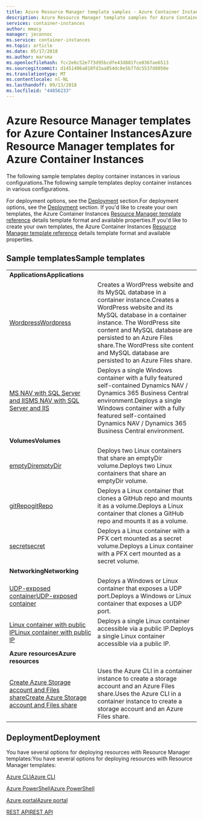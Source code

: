 ```yaml
---
title: Azure Resource Manager template samples - Azure Container Instances
description: Azure Resource Manager template samples for Azure Container Instances
services: container-instances
author: mmacy
manager: jeconnoc
ms.service: container-instances
ms.topic: article
ms.date: 05/17/2018
ms.author: marsma
ms.openlocfilehash: fcc2e6c52e773d95bcdfe43d881fce036fae6513
ms.sourcegitcommit: d1451406a010fd3aa854dc8e5b77dc5537d8050e
ms.translationtype: MT
ms.contentlocale: nl-NL
ms.lasthandoff: 09/13/2018
ms.locfileid: "44856233"
---
```

# <a name="azure-resource-manager-templates-for-azure-container-instances"></a><span data-ttu-id="0298c-103">Azure Resource Manager templates for Azure Container Instances</span><span class="sxs-lookup"><span data-stu-id="0298c-103">Azure Resource Manager templates for Azure Container Instances</span></span>

<span data-ttu-id="0298c-104">The following sample templates deploy container instances in various configurations.</span><span class="sxs-lookup"><span data-stu-id="0298c-104">The following sample templates deploy container instances in various configurations.</span></span>

<span data-ttu-id="0298c-105">For deployment options, see the [Deployment](#deployment) section.</span><span class="sxs-lookup"><span data-stu-id="0298c-105">For deployment options, see the [Deployment](#deployment) section.</span></span> <span data-ttu-id="0298c-106">If you'd like to create your own templates, the Azure Container Instances [Resource Manager template reference][ref] details template format and available properties.</span><span class="sxs-lookup"><span data-stu-id="0298c-106">If you'd like to create your own templates, the Azure Container Instances [Resource Manager template reference][ref] details template format and available properties.</span></span>

## <a name="sample-templates"></a><span data-ttu-id="0298c-107">Sample templates</span><span class="sxs-lookup"><span data-stu-id="0298c-107">Sample templates</span></span>

| | |
|-|-|
| <span data-ttu-id="0298c-108">**Applications**</span><span class="sxs-lookup"><span data-stu-id="0298c-108">**Applications**</span></span> ||
| <span data-ttu-id="0298c-109">[Wordpress][app-wp]</span><span class="sxs-lookup"><span data-stu-id="0298c-109">[Wordpress][app-wp]</span></span> | <span data-ttu-id="0298c-110">Creates a WordPress website and its MySQL database in a container instance.</span><span class="sxs-lookup"><span data-stu-id="0298c-110">Creates a WordPress website and its MySQL database in a container instance.</span></span> <span data-ttu-id="0298c-111">The WordPress site content and MySQL database are persisted to an Azure Files share.</span><span class="sxs-lookup"><span data-stu-id="0298c-111">The WordPress site content and MySQL database are persisted to an Azure Files share.</span></span> |
| <span data-ttu-id="0298c-112">[MS NAV with SQL Server and IIS][app-nav]</span><span class="sxs-lookup"><span data-stu-id="0298c-112">[MS NAV with SQL Server and IIS][app-nav]</span></span> | <span data-ttu-id="0298c-113">Deploys a single Windows container with a fully featured self-contained Dynamics NAV / Dynamics 365 Business Central environment.</span><span class="sxs-lookup"><span data-stu-id="0298c-113">Deploys a single Windows container with a fully featured self-contained Dynamics NAV / Dynamics 365 Business Central environment.</span></span> |
| <span data-ttu-id="0298c-114">**Volumes**</span><span class="sxs-lookup"><span data-stu-id="0298c-114">**Volumes**</span></span> ||
| <span data-ttu-id="0298c-115">[emptyDir][vol-emptydir]</span><span class="sxs-lookup"><span data-stu-id="0298c-115">[emptyDir][vol-emptydir]</span></span> | <span data-ttu-id="0298c-116">Deploys two Linux containers that share an emptyDir volume.</span><span class="sxs-lookup"><span data-stu-id="0298c-116">Deploys two Linux containers that share an emptyDir volume.</span></span> |
| <span data-ttu-id="0298c-117">[gitRepo][vol-gitrepo]</span><span class="sxs-lookup"><span data-stu-id="0298c-117">[gitRepo][vol-gitrepo]</span></span> | <span data-ttu-id="0298c-118">Deploys a Linux container that clones a GitHub repo and mounts it as a volume.</span><span class="sxs-lookup"><span data-stu-id="0298c-118">Deploys a Linux container that clones a GitHub repo and mounts it as a volume.</span></span> |
| <span data-ttu-id="0298c-119">[secret][vol-secret]</span><span class="sxs-lookup"><span data-stu-id="0298c-119">[secret][vol-secret]</span></span> | <span data-ttu-id="0298c-120">Deploys a Linux container with a PFX cert mounted as a secret volume.</span><span class="sxs-lookup"><span data-stu-id="0298c-120">Deploys a Linux container with a PFX cert mounted as a secret volume.</span></span> |
| <span data-ttu-id="0298c-121">**Networking**</span><span class="sxs-lookup"><span data-stu-id="0298c-121">**Networking**</span></span> ||
| <span data-ttu-id="0298c-122">[UDP-exposed container][net-udp]</span><span class="sxs-lookup"><span data-stu-id="0298c-122">[UDP-exposed container][net-udp]</span></span> | <span data-ttu-id="0298c-123">Deploys a Windows or Linux container that exposes a UDP port.</span><span class="sxs-lookup"><span data-stu-id="0298c-123">Deploys a Windows or Linux container that exposes a UDP port.</span></span> |
| <span data-ttu-id="0298c-124">[Linux container with public IP][net-publicip]</span><span class="sxs-lookup"><span data-stu-id="0298c-124">[Linux container with public IP][net-publicip]</span></span> | <span data-ttu-id="0298c-125">Deploys a single Linux container accessible via a public IP.</span><span class="sxs-lookup"><span data-stu-id="0298c-125">Deploys a single Linux container accessible via a public IP.</span></span> |
| <span data-ttu-id="0298c-126">**Azure resources**</span><span class="sxs-lookup"><span data-stu-id="0298c-126">**Azure resources**</span></span> ||
| <span data-ttu-id="0298c-127">[Create Azure Storage account and Files share][az-files]</span><span class="sxs-lookup"><span data-stu-id="0298c-127">[Create Azure Storage account and Files share][az-files]</span></span> | <span data-ttu-id="0298c-128">Uses the Azure CLI in a container instance to create a storage account and an Azure Files share.</span><span class="sxs-lookup"><span data-stu-id="0298c-128">Uses the Azure CLI in a container instance to create a storage account and an Azure Files share.</span></span>

## <a name="deployment"></a><span data-ttu-id="0298c-129">Deployment</span><span class="sxs-lookup"><span data-stu-id="0298c-129">Deployment</span></span>

<span data-ttu-id="0298c-130">You have several options for deploying resources with Resource Manager templates:</span><span class="sxs-lookup"><span data-stu-id="0298c-130">You have several options for deploying resources with Resource Manager templates:</span></span>

<span data-ttu-id="0298c-131">[Azure CLI][deploy-cli]</span><span class="sxs-lookup"><span data-stu-id="0298c-131">[Azure CLI][deploy-cli]</span></span>

<span data-ttu-id="0298c-132">[Azure PowerShell][deploy-powershell]</span><span class="sxs-lookup"><span data-stu-id="0298c-132">[Azure PowerShell][deploy-powershell]</span></span>

<span data-ttu-id="0298c-133">[Azure portal][deploy-portal]</span><span class="sxs-lookup"><span data-stu-id="0298c-133">[Azure portal][deploy-portal]</span></span>

<span data-ttu-id="0298c-134">[REST API][deploy-rest]</span><span class="sxs-lookup"><span data-stu-id="0298c-134">[REST API][deploy-rest]</span></span>

<!-- LINKS - External -->
[app-nav]: https://github.com/Azure/azure-quickstart-templates/tree/master/101-aci-dynamicsnav
[app-wp]: https://github.com/Azure/azure-quickstart-templates/tree/master/201-aci-wordpress
[az-files]: https://github.com/Azure/azure-quickstart-templates/tree/master/101-aci-storage-file-share
[net-publicip]: https://github.com/Azure/azure-quickstart-templates/tree/master/101-aci-linuxcontainer-public-ip
[net-udp]: https://github.com/Azure/azure-quickstart-templates/tree/master/201-aci-udp
[repo]: https://github.com/Azure/azure-quickstart-templates
[vol-emptydir]: https://github.com/Azure/azure-quickstart-templates/tree/master/201-aci-linuxcontainer-volume-emptydir
[vol-gitrepo]: https://github.com/Azure/azure-quickstart-templates/tree/master/201-aci-linuxcontainer-volume-gitrepo
[vol-secret]: https://github.com/Azure/azure-quickstart-templates/tree/master/201-aci-linuxcontainer-volume-secret

<!-- LINKS - Internal -->
[deploy-cli]: ../azure-resource-manager/resource-group-template-deploy-cli.md
[deploy-portal]: ../azure-resource-manager/resource-group-template-deploy-portal.md
[deploy-powershell]: ../azure-resource-manager/resource-group-template-deploy.md
[deploy-rest]: ../azure-resource-manager/resource-group-template-deploy-rest.md
[ref]: /azure/templates/microsoft.containerinstance/containergroups